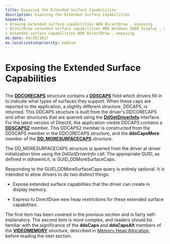 ```yaml
---
title: Exposing the Extended Surface Capabilities
description: Exposing the Extended Surface Capabilities
keywords:
- drawing extended surface capabilities WDK DirectDraw , exposing
- DirectDraw extended surface capabilities WDK Windows 2000 display , exposing
- extended surface capabilities WDK DirectDraw , exposing
ms.date: 04/20/2017
ms.localizationpriority: medium
---
```


# Exposing the Extended Surface Capabilities


## <span id="ddk_exposing_the_extended_surface_capabilities_gg"></span><span id="DDK_EXPOSING_THE_EXTENDED_SURFACE_CAPABILITIES_GG"></span>


The [**DDCORECAPS**](/windows/win32/api/ddrawi/ns-ddrawi-ddcorecaps) structure contains a [**DDSCAPS**](/previous-versions/windows/hardware/drivers/ff550286(v=vs.85)) field which drivers fill in to indicate what types of surfaces they support. When these caps are reported to the application, a slightly different structure, DDCAPS, is returned. This DDCAPS structure is built from the driver's DDCORECAPS and other structures that are queried using the [**DdGetDriverInfo**](/windows/win32/api/ddrawint/nc-ddrawint-pdd_getdriverinfo) interface. For the latest version of DirectX, the application-visible DDCAPS contains a [**DDSCAPS2**](/previous-versions/windows/hardware/drivers/ff550292(v=vs.85)) member. This DDCAPS2 member is constructed from the DDSCAPS member in the DDCORECAPS structure, and the **ddsCapsMore** member of the [**DD\_MORESURFACECAPS**](/windows/win32/api/ddrawint/ns-ddrawint-dd_moresurfacecaps) structure.

The DD\_MORESURFACECAPS structure is queried from the driver at driver initialization time using the *DdGetDriverInfo* call. The appropriate GUID, as defined in *ddrawint.h*, is GUID\_DDMoreSurfaceCaps.

Responding to the GUID\_DDMoreSurfaceCaps query is entirely optional. It is intended to allow drivers to do two distinct things:

-   Expose extended surface capabilities that the driver can create in display memory.

-   Express to DirectDraw new heap restrictions for these extended surface capabilities.

The first item has been covered in the previous section and is fairly self-explanatory. The second item is more complex, and readers should be familiar with the significance of the **ddsCaps** and **ddsCapsAlt** members of the [**VIDEOMEMORY**](/windows/win32/api/ddrawint/ns-ddrawint-videomemory) structure, described in [Memory Heap Allocation](memory-heap-allocation.md), before reading the next section.

 

